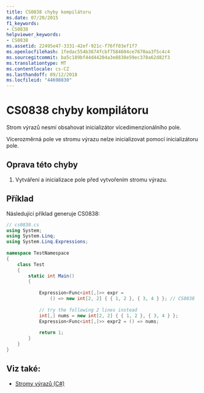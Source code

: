 ```yaml
---
title: CS0838 chyby kompilátoru
ms.date: 07/20/2015
f1_keywords:
- CS0838
helpviewer_keywords:
- CS0838
ms.assetid: 22495e47-3331-42ef-921c-f76ff03ef1f7
ms.openlocfilehash: 1fedac554b3674fcbf7584604ce7670aa3f5c4c4
ms.sourcegitcommit: ba5c189bf44d44204a3e8838e59ec378a62d82f3
ms.translationtype: MT
ms.contentlocale: cs-CZ
ms.lasthandoff: 09/12/2018
ms.locfileid: "44698830"
---
```

# <a name="compiler-error-cs0838"></a>CS0838 chyby kompilátoru
Strom výrazů nesmí obsahovat inicializátor vícedimenzionálního pole.  
  
 Vícerozměrná pole ve stromu výrazu nelze inicializovat pomocí inicializátoru pole.  
  
## <a name="to-correct-this-error"></a>Oprava této chyby  
  
1.  Vytváření a inicializace pole před vytvořením stromu výrazu.  
  
## <a name="example"></a>Příklad  
 Následující příklad generuje CS0838:  
  
```csharp  
// cs0838.cs  
using System;  
using System.Linq;  
using System.Linq.Expressions;  
  
namespace TestNamespace  
{  
    class Test  
    {  
        static int Main()  
        {  
  
            Expression<Func<int[,]>> expr =  
                () => new int[2, 2] { { 1, 2 }, { 3, 4 } }; // CS0838  
  
            // try the following 2 lines instead  
            int[,] nums = new int[2, 2] { { 1, 2 }, { 3, 4 } };  
            Expression<Func<int[,]>> expr2 = () => nums;   
  
            return 1;  
        }  
    }  
}  
```  
  
## <a name="see-also"></a>Viz také:

- [Stromy výrazů (C#)](../programming-guide/concepts/expression-trees/index.md)  